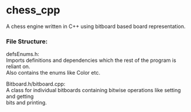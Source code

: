 # chess_cpp
A chess engine written in C++ using bitboard based board representation.

### File Structure:
defsEnums.h: \
Imports definitions and dependencies which the rest of the program is reliant on.\
Also contains the enums like Color etc. 

Bitboard.h/bitboard.cpp: \
A class for individual bitboards containing bitwise operations like setting and getting \
bits and printing.

